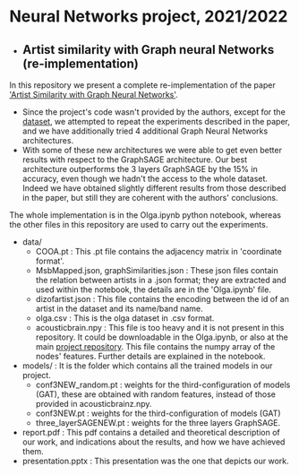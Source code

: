 # Neural Networks project, 2021/2022
- ## Artist similarity with Graph neural Networks (re-implementation)
In this repository we present a complete re-implementation of the paper ['Artist Similarity with Graph Neural Networks'](https://arxiv.org/abs/2107.14541).
- Since the project's code wasn't provided by the authors, except for the [dataset](https://gitlab.com/fdlm/olga://paperswithcode.com/paper/artist-similarity-with-graph-neural-networks), we attempted to repeat the experiments described in the paper, and we have additionally tried 
4 additional Graph Neural Networks architectures.
- With some of these new architectures we were able to get even better results with respect to the GraphSAGE architecture.
Our best architecture outperforms the 3 layers GraphSAGE by the 15% in accuracy, even though we hadn't the access to the whole dataset.
Indeed we have obtained slightly different results from those described in the paper, but still they are coherent with the authors' conclusions.

The whole implementation is in the Olga.ipynb python notebook, whereas the other files in this repository are used to carry out the experiments.  
* data/  
    * COOA.pt : This .pt file contains the adjacency matrix in 'coordinate format'.
    * MsbMapped.json, graphSimilarities.json : These json files contain the relation between artists in a .json format; they are extracted and used within the notebook, the details are in the 'Olga.ipynb' file.
    * dizofartist.json : This file contains the encoding between the id of an artist in the dataset and its name/band name.
    * olga.csv : This is the olga dataset in .csv format.
    * acousticbrain.npy : This file is too heavy and it is not present in this repository. It could be downloadable in the Olga.ipynb, or also at the main [project repository](https://gitlab.com/fdlm/olga://paperswithcode.com/paper/artist-similarity-with-graph-neural-networks). 
This file contains the numpy array of the nodes' features. Further details are explained in the notebook.
* models/ : It is the folder which contains all the trained models in our project.  
    * conf3NEW_random.pt : weights for the third-configuration of models (GAT), these are obtained with random features, instead of those provided in acousticbrainz.npy.  
    * conf3NEW.pt :  weights for the third-configuration of models (GAT)  
    * three_layerSAGENEW.pt : weights for the three layers GraphSAGE.  
* report.pdf : This pdf contains a detailed and theoretical description of our work, and indications about the results, and how we have achieved them.
* presentation.pptx : This presentation was the one that depicts our work.
  




